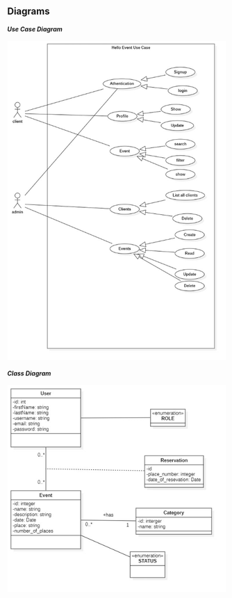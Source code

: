 ## **Diagrams**
#### ***Use Case Diagram***
![Use case uml diagram](./uml/use.jpg)
#### ***Class Diagram***
![Class diagram](./uml/class.jpg)